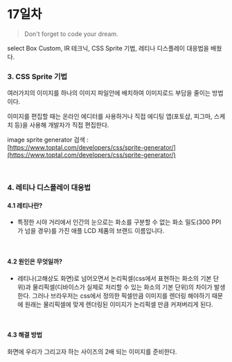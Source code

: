 # 17일차

> Don't forget to code your dream.

select Box Custom, IR 테크닉, CSS Sprite 기법, 레티나 디스플레이 대응법을 배웠다.

### 3. CSS Sprite 기법

여러가지의 이미지를 하나의 이미지 파일안에 배치하여 이미지로드 부담을 줄이는 방법이다.

이미지를 편집할 때는 온라인 에디터를 사용하거나 직접 에디팅 앱(포토샵, 피그마, 스케치 등)을 사용해 개발자가 직접 편집한다.

image sprite generator 검색 : [https://www.toptal.com/developers/css/sprite-generator/](https://www.toptal.com/developers/css/sprite-generator/)

<br>

### 4. 레티나 디스플레이 대응법

#### 4.1 **레티나란?**

- 특정한 시야 거리에서 인간의 눈으로는 화소를 구분할 수 없는 화소 밀도(300 PPI가 넘을 경우)를 가진 애플 LCD 제품의 브랜드 이름입니다.

<br>

#### 4.2 **원인은 무엇일까?**

- 레티나(고해상도 화면)로 넘어오면서 논리픽셀(css에서 표현하는 화소의 기본 단위)과 물리픽셀(디바이스가 실제로 처리할 수 있는 화소의 기본 단위)의 차이가 발생한다. 그러나 브라우저는 css에서 정의한 픽셀만큼 이미지를 렌더링 해야하기 때문에 원래는 물리픽셀에 맞게 렌더링된 이미지가 논리픽셀 만큼 커져버리게 된다.

<br>

#### 4.3 해결 방법

화면에 우리가 그리고자 하는 사이즈의 2배 되는 이미지를 준비한다.
